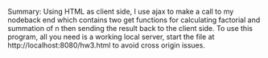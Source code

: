 Summary: Using HTML as client side, I use ajax to make a call to my nodeback end which contains two get functions for calculating factorial and summation of n then sending the result back to the client side.
To use this program, all you need is a working local server, start the file at 
http://localhost:8080/hw3.html to avoid cross origin issues.

